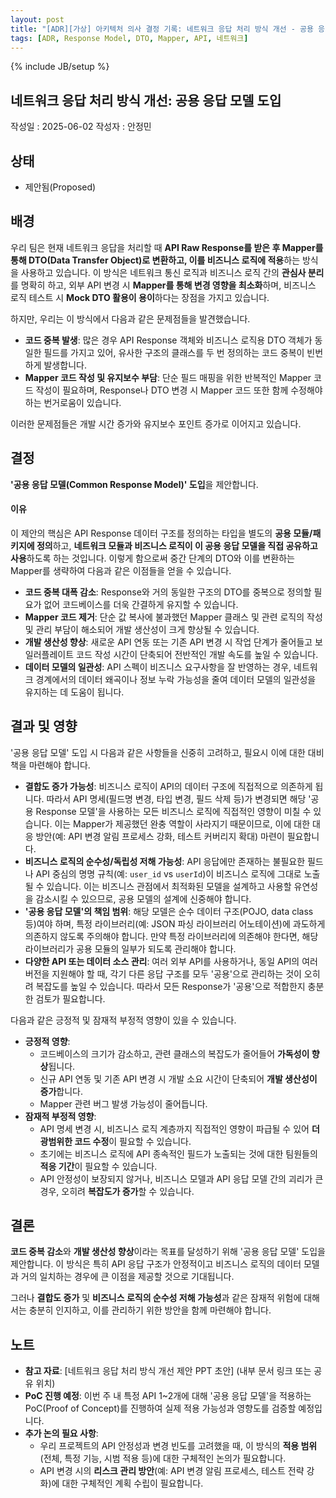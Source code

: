```yaml
---
layout: post
title: "[ADR][가상] 아키텍처 의사 결정 기록: 네트워크 응답 처리 방식 개선 - 공용 응답 모델 도입"
tags: [ADR, Response Model, DTO, Mapper, API, 네트워크]
---
```

{% include JB/setup %}

## 네트워크 응답 처리 방식 개선: 공용 응답 모델 도입

작성일 : 2025-06-02
작성자 : 안정민

<h2 id="status">상태</h2>

* 제안됨(Proposed)

<h2 id="context">배경</h2>


우리 팀은 현재 네트워크 응답을 처리할 때 **API Raw Response를 받은 후 Mapper를 통해 DTO(Data Transfer Object)로 변환하고, 이를 비즈니스 로직에 적용**하는 방식을 사용하고 있습니다. 이 방식은 네트워크 통신 로직과 비즈니스 로직 간의 **관심사 분리**를 명확히 하고, 외부 API 변경 시 **Mapper를 통해 변경 영향을 최소화**하며, 비즈니스 로직 테스트 시 **Mock DTO 활용이 용이**하다는 장점을 가지고 있습니다.

하지만, 우리는 이 방식에서 다음과 같은 문제점들을 발견했습니다.

* **코드 중복 발생**: 많은 경우 API Response 객체와 비즈니스 로직용 DTO 객체가 동일한 필드를 가지고 있어, 유사한 구조의 클래스를 두 번 정의하는 코드 중복이 빈번하게 발생합니다.
* **Mapper 코드 작성 및 유지보수 부담**: 단순 필드 매핑을 위한 반복적인 Mapper 코드 작성이 필요하며, Response나 DTO 변경 시 Mapper 코드 또한 함께 수정해야 하는 번거로움이 있습니다.

이러한 문제점들은 개발 시간 증가와 유지보수 포인트 증가로 이어지고 있습니다.

<h2 id="decisions">결정</h2>

**'공용 응답 모델(Common Response Model)' 도입**을 제안합니다.

<h4 id="rationale">이유</h4>

이 제안의 핵심은 API Response 데이터 구조를 정의하는 타입을 별도의 **공용 모듈/패키지에 정의**하고, **네트워크 모듈과 비즈니스 로직이 이 공용 응답 모델을 직접 공유하고 사용**하도록 하는 것입니다. 이렇게 함으로써 중간 단계의 DTO와 이를 변환하는 Mapper를 생략하여 다음과 같은 이점들을 얻을 수 있습니다.

* **코드 중복 대폭 감소**: Response와 거의 동일한 구조의 DTO를 중복으로 정의할 필요가 없어 코드베이스를 더욱 간결하게 유지할 수 있습니다.
* **Mapper 코드 제거**: 단순 값 복사에 불과했던 Mapper 클래스 및 관련 로직의 작성 및 관리 부담이 해소되어 개발 생산성이 크게 향상될 수 있습니다.
* **개발 생산성 향상**: 새로운 API 연동 또는 기존 API 변경 시 작업 단계가 줄어들고 보일러플레이트 코드 작성 시간이 단축되어 전반적인 개발 속도를 높일 수 있습니다.
* **데이터 모델의 일관성**: API 스펙이 비즈니스 요구사항을 잘 반영하는 경우, 네트워크 경계에서의 데이터 왜곡이나 정보 누락 가능성을 줄여 데이터 모델의 일관성을 유지하는 데 도움이 됩니다.


<h2 id="consequences">결과 및 영향</h2>

'공용 응답 모델' 도입 시 다음과 같은 사항들을 신중히 고려하고, 필요시 이에 대한 대비책을 마련해야 합니다.

* **결합도 증가 가능성**: 비즈니스 로직이 API의 데이터 구조에 직접적으로 의존하게 됩니다. 따라서 API 명세(필드명 변경, 타입 변경, 필드 삭제 등)가 변경되면 해당 '공용 Response 모델'을 사용하는 모든 비즈니스 로직에 직접적인 영향이 미칠 수 있습니다. 이는 Mapper가 제공했던 완충 역할이 사라지기 때문이므로, 이에 대한 대응 방안(예: API 변경 알림 프로세스 강화, 테스트 커버리지 확대) 마련이 필요합니다.
* **비즈니스 로직의 순수성/독립성 저해 가능성**: API 응답에만 존재하는 불필요한 필드나 API 중심의 명명 규칙(예: `user_id` vs `userId`)이 비즈니스 로직에 그대로 노출될 수 있습니다. 이는 비즈니스 관점에서 최적화된 모델을 설계하고 사용할 유연성을 감소시킬 수 있으므로, 공용 모델의 설계에 신중해야 합니다.
* **'공용 응답 모델'의 책임 범위**: 해당 모델은 순수 데이터 구조(POJO, data class 등)여야 하며, 특정 라이브러리(예: JSON 파싱 라이브러리 어노테이션)에 과도하게 의존하지 않도록 주의해야 합니다. 만약 특정 라이브러리에 의존해야 한다면, 해당 라이브러리가 공용 모듈의 일부가 되도록 관리해야 합니다.
* **다양한 API 또는 데이터 소스 관리**: 여러 외부 API를 사용하거나, 동일 API의 여러 버전을 지원해야 할 때, 각기 다른 응답 구조를 모두 '공용'으로 관리하는 것이 오히려 복잡도를 높일 수 있습니다. 따라서 모든 Response가 '공용'으로 적합한지 충분한 검토가 필요합니다.

다음과 같은 긍정적 및 잠재적 부정적 영향이 있을 수 있습니다.

* **긍정적 영향**:
    * 코드베이스의 크기가 감소하고, 관련 클래스의 복잡도가 줄어들어 **가독성이 향상**됩니다.
    * 신규 API 연동 및 기존 API 변경 시 개발 소요 시간이 단축되어 **개발 생산성이 증가**합니다.
    * Mapper 관련 버그 발생 가능성이 줄어듭니다.
* **잠재적 부정적 영향**:
    * API 명세 변경 시, 비즈니스 로직 계층까지 직접적인 영향이 파급될 수 있어 **더 광범위한 코드 수정**이 필요할 수 있습니다.
    * 초기에는 비즈니스 로직에 API 종속적인 필드가 노출되는 것에 대한 팀원들의 **적응 기간**이 필요할 수 있습니다.
    * API 안정성이 보장되지 않거나, 비즈니스 모델과 API 응답 모델 간의 괴리가 큰 경우, 오히려 **복잡도가 증가**할 수 있습니다.



<h2 id="conclusion">결론</h2>

**코드 중복 감소**와 **개발 생산성 향상**이라는 목표를 달성하기 위해 '공용 응답 모델' 도입을 제안합니다. 이 방식은 특히 API 응답 구조가 안정적이고 비즈니스 로직의 데이터 모델과 거의 일치하는 경우에 큰 이점을 제공할 것으로 기대됩니다.

그러나 **결합도 증가** 및 **비즈니스 로직의 순수성 저해 가능성**과 같은 잠재적 위험에 대해서는 충분히 인지하고, 이를 관리하기 위한 방안을 함께 마련해야 합니다.

<h2 id="notes">노트</h2>

* **참고 자료**: [네트워크 응답 처리 방식 개선 제안 PPT 초안] (내부 문서 링크 또는 공유 위치)
* **PoC 진행 예정**: 이번 주 내 특정 API 1~2개에 대해 '공용 응답 모델'을 적용하는 PoC(Proof of Concept)를 진행하여 실제 적용 가능성과 영향도를 검증할 예정입니다.
* **추가 논의 필요 사항**:
    * 우리 프로젝트의 API 안정성과 변경 빈도를 고려했을 때, 이 방식의 **적용 범위**(전체, 특정 기능, 시범 적용 등)에 대한 구체적인 논의가 필요합니다.
    * API 변경 시의 **리스크 관리 방안**(예: API 변경 알림 프로세스, 테스트 전략 강화)에 대한 구체적인 계획 수립이 필요합니다.